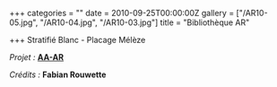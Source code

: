 +++
categories = ""
date = 2010-09-25T00:00:00Z
gallery = ["/AR10-05.jpg", "/AR10-04.jpg", "/AR10-03.jpg"]
title = "Bibliothèque AR"

+++
Stratifié Blanc - Placage Mélèze

_Projet :_ [**AA-AR**](https://aa-ar.be/)

_Crédits :_ **Fabian Rouwette**